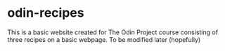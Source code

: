 # odin-recipes

This is a basic website created for The Odin Project course consisting of three recipes on a basic webpage.
To be modified later (hopefully)
